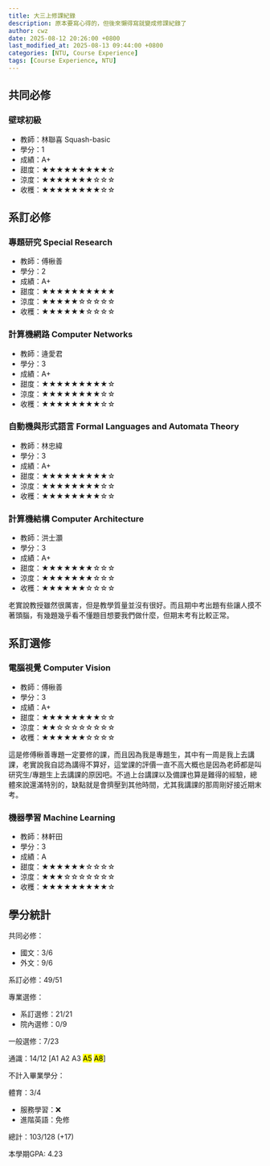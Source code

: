 ```yaml
---
title: 大三上修課紀錄
description: 原本要寫心得的，但後來懶得寫就變成修課紀錄了
author: cwz
date: 2025-08-12 20:26:00 +0800
last_modified_at: 2025-08-13 09:44:00 +0800
categories: [NTU, Course Experience]
tags: [Course Experience, NTU]
---
```




## 共同必修

### 壁球初級

- 教師：林聯喜 Squash-basic
- 學分：1
- 成績：A+
- 甜度：<span class="clr-gold">★★★★★★★★★</span>☆
- 涼度：<span class="clr-gold">★★★★★★★</span>☆☆☆
- 收穫：<span class="clr-gold">★★★★★★★★</span>☆☆



## 系訂必修

### 專題研究 Special Research

- 教師：傅楸善
- 學分：2
- 成績：A+
- 甜度：<span class="clr-gold">★★★★★★★★★★</span>
- 涼度：<span class="clr-gold">★★★★★</span>☆☆☆☆☆
- 收穫：<span class="clr-gold">★★★★★★</span>☆☆☆☆



### 計算機網路 Computer Networks

- 教師：逄愛君
- 學分：3
- 成績：A+
- 甜度：<span class="clr-gold">★★★★★★★★★</span>☆
- 涼度：<span class="clr-gold">★★★★★★★★</span>☆☆
- 收穫：<span class="clr-gold">★★★★★★★★</span>☆☆



### 自動機與形式語言 Formal Languages and Automata Theory

- 教師：林忠緯
- 學分：3
- 成績：A+
- 甜度：<span class="clr-gold">★★★★★★★★★</span>☆
- 涼度：<span class="clr-gold">★★★★★★★★</span>☆☆
- 收穫：<span class="clr-gold">★★★★★★★★</span>☆☆



### 計算機結構 Computer Architecture

- 教師：洪士灝
- 學分：3
- 成績：A+
- 甜度：<span class="clr-gold">★★★★★★★</span>☆☆☆
- 涼度：<span class="clr-gold">★★★★★★★</span>☆☆☆
- 收穫：<span class="clr-gold">★★★★★★</span>☆☆☆☆

老實說教授雖然很厲害，但是教學質量並沒有很好。而且期中考出題有些讓人摸不著頭腦，有幾題幾乎看不懂題目想要我們做什麼，但期末考有比較正常。


## 系訂選修

### 電腦視覺 Computer Vision

- 教師：傅楸善
- 學分：3
- 成績：A+
- 甜度：<span class="clr-gold">★★★★★★★★</span>☆☆
- 涼度：<span class="clr-gold">★★</span>☆☆☆☆☆☆☆☆
- 收穫：<span class="clr-gold">★★★★★★</span>☆☆☆☆

這是修傅楸善專題一定要修的課，而且因為我是專題生，其中有一周是我上去講課，老實說我自認為講得不算好，這堂課的評價一直不高大概也是因為老師都是叫研究生/專題生上去講課的原因吧。不過上台講課以及備課也算是難得的經驗，總體來說還滿特別的，缺點就是會擠壓到其他時間，尤其我講課的那周剛好接近期末考。


### 機器學習 Machine Learning

- 教師：林軒田
- 學分：3
- 成績：A
- 甜度：<span class="clr-gold">★★★★★★</span>☆☆☆☆
- 涼度：<span class="clr-gold">★★★</span>☆☆☆☆☆☆☆
- 收穫：<span class="clr-gold">★★★★★★★★★</span>☆



## 學分統計

共同必修：
- 國文：3/6
- 外文：9/6

系訂必修：49/51

專業選修：
- 系訂選修：21/21
- 院內選修：0/9

一般選修：7/23

通識：14/12 [A1 A2 A3 <mark>A5</mark> <mark>A8</mark>]

不計入畢業學分：

體育：3/4
- 服務學習：❌
- 進階英語：免修

總計：103/128 (+17)

本學期GPA: 4.23
